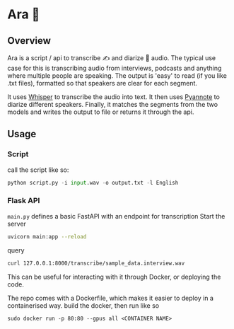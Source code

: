 # Ara :parrot: 

## Overview
Ara is a script / api to transcribe :writing_hand: and diarize :notebook: audio. 
The typical use case for this is transcribing audio from interviews, podcasts and anything where multiple people are speaking.
The output is 'easy' to read (if you like .txt files), formatted so that speakers are clear for each segment. 

It uses [Whisper](https://github.com/openai/whisper) to transcribe the audio into text. 
It then uses [Pyannote](https://github.com/pyannote/pyannote-audio) to diarize different speakers.
Finally, it matches the segments from the two models and writes the output to file or returns it through the api. 

## Usage 
### Script 
call the script like so: 
```python
python script.py -i input.wav -o output.txt -l English 
```
### Flask API
`main.py` defines a basic FastAPI with an endpoint for transcription
Start the server
```bash
uvicorn main:app --reload 
```
query 
```bash
curl 127.0.0.1:8000/transcribe/sample_data.interview.wav
```
This can be useful for interacting with it through Docker, or deploying the code. 

The repo comes with a Dockerfile, which makes it easier to deploy in a containerised way. 
build the docker, then run like so
```
sudo docker run -p 80:80 --gpus all <CONTAINER NAME>
```
